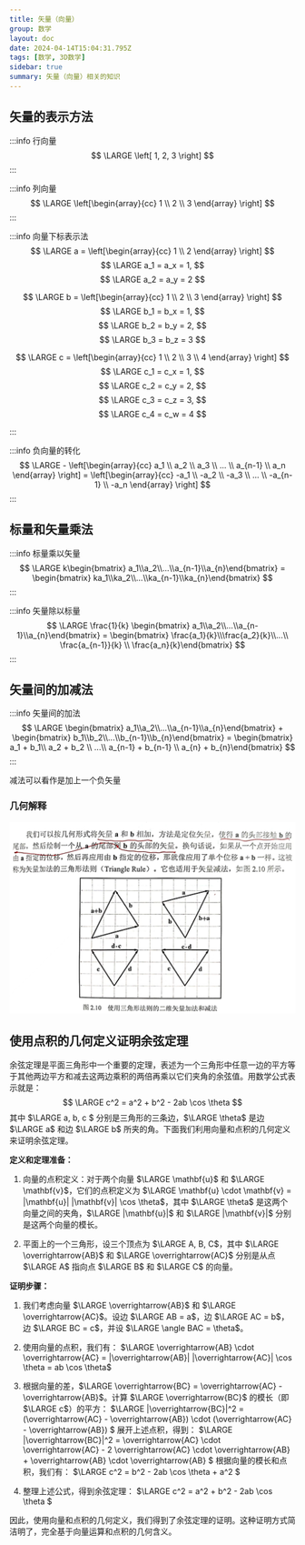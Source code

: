 ```yaml
---
title: 矢量（向量）
group: 数学
layout: doc
date: 2024-04-14T15:04:31.795Z
tags: [数学, 3D数学]
sidebar: true
summary: 矢量（向量）相关的知识
---
```



## 矢量的表示方法

:::info 行向量
$$
\LARGE \left[ 1, 2, 3 \right]
$$
:::

:::info 列向量
$$
\LARGE \left[\begin{array}{cc} 1 \\ 2 \\ 3 \end{array} \right]
$$
:::

:::info 向量下标表示法
$$
\LARGE  a = \left[\begin{array}{cc} 1 \\ 2 \end{array} \right]
$$
$$
\LARGE  a_1 = a_x = 1,
$$
$$
\LARGE  a_2 = a_y = 2
$$

$$
\LARGE  b = \left[\begin{array}{cc} 1 \\ 2 \\ 3 \end{array} \right]
$$
$$
\LARGE b_1 = b_x = 1,
$$
$$
\LARGE b_2 = b_y = 2,
$$
$$
\LARGE b_3 = b_z = 3
$$

$$
\LARGE  c = \left[\begin{array}{cc} 1 \\ 2 \\ 3 \\ 4 \end{array} \right]
$$
$$
\LARGE  c_1 = c_x = 1,
$$
$$
\LARGE  c_2 = c_y = 2,
$$
$$
\LARGE  c_3 = c_z = 3,
$$
$$
\LARGE  c_4 = c_w = 4
$$

:::

:::info 负向量的转化
$$
\LARGE - \left[\begin{array}{cc} a_1 \\ a_2 \\ a_3 \\ ... \\ a_{n-1} \\ a_n \end{array} \right] = \left[\begin{array}{cc} -a_1 \\ -a_2 \\ -a_3 \\ ... \\ -a_{n-1} \\ -a_n \end{array} \right]
$$
:::

## 标量和矢量乘法

:::info 标量乘以矢量
$$
\LARGE k\begin{bmatrix} a_1\\a_2\\...\\a_{n-1}\\a_{n}\end{bmatrix} = \begin{bmatrix} ka_1\\ka_2\\...\\ka_{n-1}\\ka_{n}\end{bmatrix}
$$
:::

:::info 矢量除以标量
$$
\LARGE \frac{1}{k} \begin{bmatrix} a_1\\a_2\\...\\a_{n-1}\\a_{n}\end{bmatrix} = \begin{bmatrix} \frac{a_1}{k}\\\frac{a_2}{k}\\...\\ \frac{a_{n-1}}{k} \\ \frac{a_n}{k}\end{bmatrix}
$$
:::


## 矢量间的加减法


:::info 矢量间的加法
$$
\LARGE \begin{bmatrix} a_1\\a_2\\...\\a_{n-1}\\a_{n}\end{bmatrix} + \begin{bmatrix} b_1\\b_2\\...\\b_{n-1}\\b_{n}\end{bmatrix} = \begin{bmatrix} a_1 + b_1\\ a_2 + b_2 \\ ...\\ a_{n-1} + b_{n-1} \\ a_{n} + b_{n}\end{bmatrix}
$$
:::

减法可以看作是加上一个负矢量

### 几何解释

<img src="/images/Math/Vector/A.jpg" width="700" />

## 使用点积的几何定义证明余弦定理

余弦定理是平面三角形中一个重要的定理，表述为一个三角形中任意一边的平方等于其他两边平方和减去这两边乘积的两倍再乘以它们夹角的余弦值。用数学公式表示就是：
$$
\LARGE c^2 = a^2 + b^2 - 2ab \cos \theta
$$
其中 $\LARGE a, b, c $ 分别是三角形的三条边，$\LARGE \theta$ 是边 $\LARGE a$ 和边 $\LARGE b$ 所夹的角。下面我们利用向量和点积的几何定义来证明余弦定理。

**定义和定理准备：**
1. 向量的点积定义：对于两个向量 $\LARGE \mathbf{u}$ 和  $\LARGE \mathbf{v}$，它们的点积定义为 $\LARGE \mathbf{u} \cdot \mathbf{v} = |\mathbf{u}| |\mathbf{v}| \cos \theta$，其中 $\LARGE \theta$ 是这两个向量之间的夹角，$\LARGE |\mathbf{u}|$ 和 $\LARGE |\mathbf{v}|$ 分别是这两个向量的模长。

2. 平面上的一个三角形，设三个顶点为 $\LARGE A, B, C$，其中 $\LARGE \overrightarrow{AB}$ 和 $\LARGE \overrightarrow{AC}$ 分别是从点 $\LARGE A$ 指向点 $\LARGE B$ 和 $\LARGE C$ 的向量。

**证明步骤：**
1. 我们考虑向量 $\LARGE \overrightarrow{AB}$ 和 $\LARGE \overrightarrow{AC}$。设边 $\LARGE AB = a$，边 $\LARGE AC = b$，边 $\LARGE BC = c$，并设 $\LARGE \angle BAC = \theta$。

2. 使用向量的点积，我们有：
   $\LARGE \overrightarrow{AB} \cdot \overrightarrow{AC} = |\overrightarrow{AB}| |\overrightarrow{AC}| \cos \theta = ab \cos \theta$

3. 根据向量的差，$\LARGE \overrightarrow{BC} = \overrightarrow{AC} - \overrightarrow{AB}$。计算 $\LARGE \overrightarrow{BC}$ 的模长（即 $\LARGE c$）的平方：
   $\LARGE
   |\overrightarrow{BC}|^2 = (\overrightarrow{AC} - \overrightarrow{AB}) \cdot (\overrightarrow{AC} - \overrightarrow{AB})
   $
   展开上述点积，得到：
   $\LARGE
   |\overrightarrow{BC}|^2 = \overrightarrow{AC} \cdot \overrightarrow{AC} - 2 \overrightarrow{AC} \cdot \overrightarrow{AB} + \overrightarrow{AB} \cdot \overrightarrow{AB}
   $
   根据向量的模长和点积，我们有：
   $\LARGE
   c^2 = b^2 - 2ab \cos \theta + a^2
   $

4. 整理上述公式，得到余弦定理：
   $\LARGE
   c^2 = a^2 + b^2 - 2ab \cos \theta
   $

因此，使用向量和点积的几何定义，我们得到了余弦定理的证明。这种证明方式简洁明了，完全基于向量运算和点积的几何含义。
